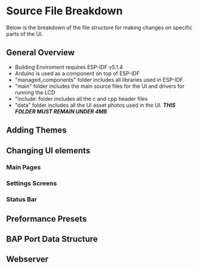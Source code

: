 # Source File Breakdown
Below is the breakdown of the file structure for making changes on specific parts of the UI.

## General Overview
- Building Enviroment requires ESP-IDF v5.1.4
- Arduino is used as a component on top of ESP-IDF
- "managed_components" folder includes all libraries used in ESP-IDF
- "main" folder includes the main source files for the UI and drivers for running the LCD
- "include: folder includes all the c and cpp header files 
-  "data" folder includes all the UI asset photos used in the UI. ***THIS FOLDER MUST REMAIN UNDER 4MB***


## Adding Themes

## Changing UI elements
### Main Pages
### Settings Screens
### Status Bar

## Preformance Presets

## BAP Port Data Structure

## Webserver

